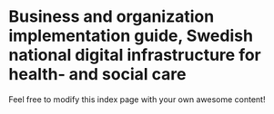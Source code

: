 # Business and organization implementation guide, Swedish national digital infrastructure for health- and social care

Feel free to modify this index page with your own awesome content!